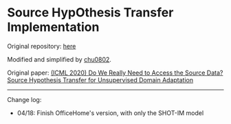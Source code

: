 # Source HypOthesis Transfer Implementation

Original repository: [here](https://github.com/tim-learn/SHOT)

Modified and simplified by [chu0802](https://github.com/chu0802).

Original paper: [(ICML 2020) Do We Really Need to Access the Source Data? Source Hypothesis Transfer for Unsupervised Domain Adaptation](http://proceedings.mlr.press/v119/liang20a/liang20a.pdf)

---

Change log:

* 04/18: Finish OfficeHome's version, with only the SHOT-IM model
